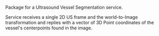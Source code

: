 Package for a Ultrasound Vessel Segmentation service.

Service receives a single 2D US frame and the world-to-Image transformation and replies with a vector of 3D Point coordinates of the vessel's centerpoints found in the image.
